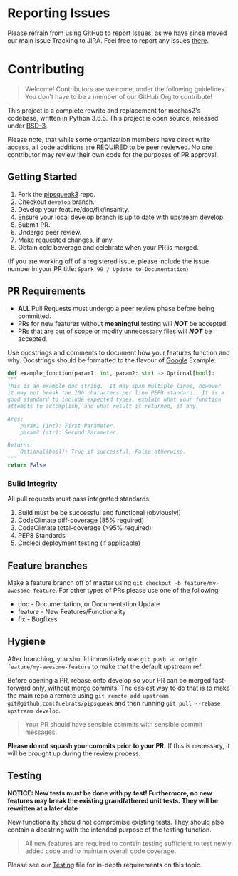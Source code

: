 # Reporting Issues

Please refrain from using GitHub to report Issues, as we have since moved our main Issue Tracking to JIRA. Feel free to report any issues [there](http://t.fuelr.at/help).

# Contributing

>Welcome!  Contributors are welcome, under the following guidelines.  You don't have to be a member of our GitHub Org to contribute!

This project is a complete rewrite and replacement for mechas2's codebase, written in Python 3.6.5.  This project is open source, released under [BSD-3](LICENSE).

Please note, that while some organization members have direct write access, all code additions are REQUIRED to be peer reviewed.  No one contributor may review their own code for the purposes of PR approval.

## Getting Started

1. Fork the [pipsqueak3](https://github.com/fuelrats/pipsqueak3) repo.
2. Checkout `develop` branch.
3. Develop your feature/doc/fix/insanity.
4. Ensure your local develop branch is up to date with upstream develop.
5. Submit PR.
6. Undergo peer review.
7. Make requested changes, if any.
8. Obtain cold beverage and celebrate when your PR is merged.

(If you are working off of a registered issue, please include the issue number in your PR title: `Spark 99 / Update to Documentation`)

## PR Requirements
* **ALL** Pull Requests must undergo a peer review phase before being committed.
* PRs for new features without **meaningful** testing will _**NOT**_ be accepted.
* PRs that are out of scope or modify unnecessary files will _**NOT**_ be accepted.

Use docstrings and comments to document how your features function and why. Docstrings should be formatted to the flavour of [Google](https://google.github.io/styleguide/pyguide.html?showone=Comments#Comments)
Example:
```python
def example_function(param1: int, param2: str) -> Optional[bool]:
"""
This is an example doc string.  It may span multiple lines, however
it may not break the 100 characters per line PEP8 standard.  It is a
good standard to include expected types, explain what your function
attempts to accomplish, and what result is returned, if any.

Args:
    param1 (int): First Parameter.
    param2 (str): Second Parameter.

Returns:
    Optional[bool]: True if successful, False otherwise.
"""
return False
```


### Build Integrity

All pull requests must pass integrated standards:
1. Build must be be successful and functional (obviously!)
2. CodeClimate diff-coverage (85% required)
3. CodeClimate total-coverage (>95% required)
4. PEP8 Standards
5. Circleci deployment testing (if applicable)

## Feature branches

Make a feature branch off of master using `git checkout -b feature/my-awesome-feature`.
For other types of PRs please use one of the following:

* doc - Documentation, or Documentation Update
* feature - New Features/Functionality
* fix - Bugfixes

## Hygiene

After branching, you should immediately use `git push -u origin feature/my-awesome-feature` to make that the default upstream ref.

Before opening a PR, rebase onto develop so your PR can be merged fast-forward only, without merge commits.
The easiest way to do that is to make the main repo a remote using `git remote add upstream git@github.com:fuelrats/pipsqueak` and then running `git pull --rebase upstream develop`.


>Your PR should have sensible commits with sensible commit messages.


**Please do not squash your commits prior to your PR.**  If this is necessary, it will be brought up during the review process.

## Testing

**NOTICE: New tests must be done with py.test!  Furthermore, no new features may break the existing grandfathered unit tests.  They will be rewritten at a later date**

New functionality should not compromise existing tests. They should also contain a docstring with the intended purpose of the testing function.


>All new features are required to contain testing sufficient to test newly added code and to maintain overall code coverage.


Please see our [Testing](TESTING.MD) file for in-depth requirements on this topic.

